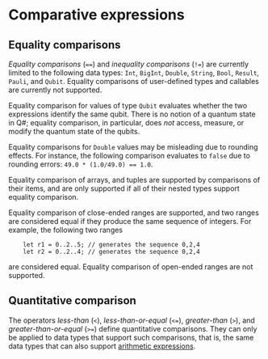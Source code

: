 # Comparative expressions

## Equality comparisons

*Equality comparisons* (`==`) and *inequality comparisons* (`!=`) are currently limited to the following data types: `Int`, `BigInt`, `Double`, `String`, `Bool`, `Result`, `Pauli`, and `Qubit`. Equality comparisons of user-defined types and callables are currently not supported.

Equality comparison for values of type `Qubit` evaluates whether the two expressions identify the same qubit. There is no notion of a quantum state in Q#; equality comparison, in particular, does *not* access, measure, or modify the quantum state of the qubits.

Equality comparisons for `Double` values may be misleading due to rounding effects.
For instance, the following comparison evaluates to `false` due to rounding errors: `49.0 * (1.0/49.0) == 1.0`.

Equality comparison of arrays, and tuples are supported by comparisons of their items, and are only supported if all of their nested types support equality comparison.

Equality comparison of close-ended ranges are supported, and two ranges are considered equal if they produce the same sequence of integers. For example, the following two ranges

```qsharp
    let r1 = 0..2..5; // generates the sequence 0,2,4
    let r2 = 0..2..4; // generates the sequence 0,2,4
```

are considered equal. Equality comparison of open-ended ranges are not supported.

## Quantitative comparison

The operators *less-than* (`<`), *less-than-or-equal* (`<=`), *greater-than* (`>`), and *greater-than-or-equal* (`>=`) define quantitative comparisons. They can only be applied to data types that support such comparisons, that is, the same data types that can also support [arithmetic expressions](xref:microsoft.quantum.qsharp.arithmeticexpressions#arithmetic-expressions).


